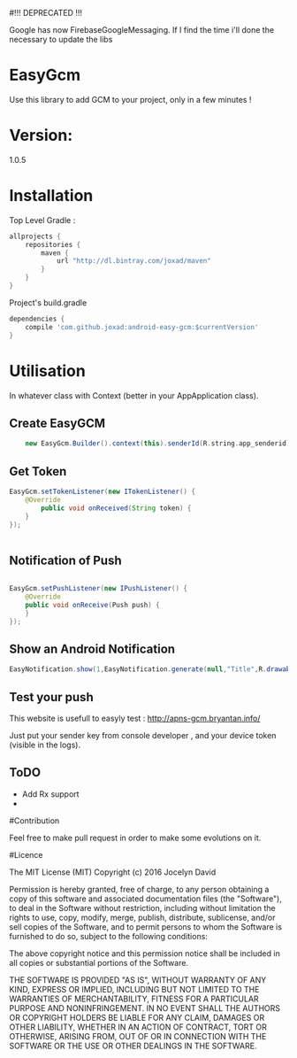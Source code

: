 #!!! DEPRECATED !!!

Google has now FirebaseGoogleMessaging. If I find the time i'll done the necessary to update the libs

# EasyGcm
Use this library to add GCM to your project, only in a few minutes !

# Version:
1.0.5


# Installation

Top Level Gradle :
```groovy
allprojects {
    repositories {
        maven {
            url "http://dl.bintray.com/joxad/maven"
        }
    }
}
```

Project's build.gradle

```groovy
dependencies {
    compile 'com.github.joxad:android-easy-gcm:$currentVersion'
}
```

# Utilisation

In whatever class with Context (better in your AppApplication class). 

## Create EasyGCM
 
```groovy
    new EasyGcm.Builder().context(this).senderId(R.string.app_senderid).enableLog(true).build();
```


## Get Token
 
  
```java
EasyGcm.setTokenListener(new ITokenListener() {
    @Override
        public void onReceived(String token) {
    }
});
           
```

## Notification of Push
```java

EasyGcm.setPushListener(new IPushListener() {
    @Override
    public void onReceive(Push push) {
    }
});

```

## Show an Android Notification 

```java
EasyNotification.show(1,EasyNotification.generate(null,"Title",R.drawable.common_ic_googleplayservices,"Message","SummaryText",true));
```

## Test your push

This website is usefull to easyly test : http://apns-gcm.bryantan.info/

Just put your sender key from console developer , and your device token (visible in the logs).

## ToDO

- Add Rx support
- 

#Contribution 

Feel free to make pull request in order to make some evolutions on it.


#Licence

The MIT License (MIT)
Copyright (c) 2016 Jocelyn David

Permission is hereby granted, free of charge, to any person obtaining a copy of this software and associated documentation files (the "Software"), to deal in the Software without restriction, including without limitation the rights to use, copy, modify, merge, publish, distribute, sublicense, and/or sell copies of the Software, and to permit persons to whom the Software is furnished to do so, subject to the following conditions:

The above copyright notice and this permission notice shall be included in all copies or substantial portions of the Software.

THE SOFTWARE IS PROVIDED "AS IS", WITHOUT WARRANTY OF ANY KIND, EXPRESS OR IMPLIED, INCLUDING BUT NOT LIMITED TO THE WARRANTIES OF MERCHANTABILITY, FITNESS FOR A PARTICULAR PURPOSE AND NONINFRINGEMENT. IN NO EVENT SHALL THE AUTHORS OR COPYRIGHT HOLDERS BE LIABLE FOR ANY CLAIM, DAMAGES OR OTHER LIABILITY, WHETHER IN AN ACTION OF CONTRACT, TORT OR OTHERWISE, ARISING FROM, OUT OF OR IN CONNECTION WITH THE SOFTWARE OR THE USE OR OTHER DEALINGS IN THE SOFTWARE.
